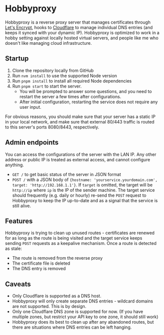 # Hobbyproxy

Hobbyproxy is a reverse proxy server that manages certificates through [Let's Encrypt](https://letsencrypt.org/), hooks to [Cloudflare](https://www.cloudflare.com/) to manage individual DNS entries (and keeps it synced with your dynamic IP). Hobbyproxy is optimized to work in a hobby setting against locally hosted virtual servers, and people like me who doesn't like managing cloud infrastructure.

## Startup

1. Clone the repository locally from GitHub
1. Run `nvm install` to use the supported Node version
1. Run `pnpm install` to install all required Node dependencies
1. Run `pnpm start` to start the server.
   - You will be prompted to answer some questions, and you need to restart the server a few times after configurations.
   - After initial configuration, restarting the service does not require any user input.

For obvious reasons, you should make sure that your server has a static IP in your local network, and make sure that external 80/443 traffic is routed to this server's ports 8080/8443, respectively.

## Admin endpoints

You can access the configurations of the server with the LAN IP. Any other address or public IP is treated as external access, and cannot configure anything.

- `GET /` to get basic status of the server in JSON format
- `POST /` with a JSON body of `{hostname: 'yourservice.yourdomain.com', target: 'http://192.168.1.1'}`. If `target` is omitted, the target will be `http://ip` where `ip` is the IP of the sender machine. The target service should frequently (e.g. daily or hourly) re-send the `POST` request to Hobbyproxy to keep the IP up-to-date and as a signal that the service is still alive.

## Features

Hobbyproxy is trying to clean up unused routes - certificates are renewed for as long as the route is being visited and the target service keeps sending `POST` requests as a keepalive mechanism. Once a route is detected as stale:

- The route is removed from the reverse proxy
- The certificate file is deleted
- The DNS entry is removed

## Caveats

- Only Cloudflare is supported as a DNS host.
- Hobbyproxy will only create separate DNS entries - wildcard domains are not supported. This is by design.
- Only one Cloudflare DNS zone is supported for now. (If you have multiple zones, but restrict your API key to one zone, it should still work)
- Hobbyproxy does its best to clean up after any abandoned routes, but there are situations where DNS entries can be left hanging.
